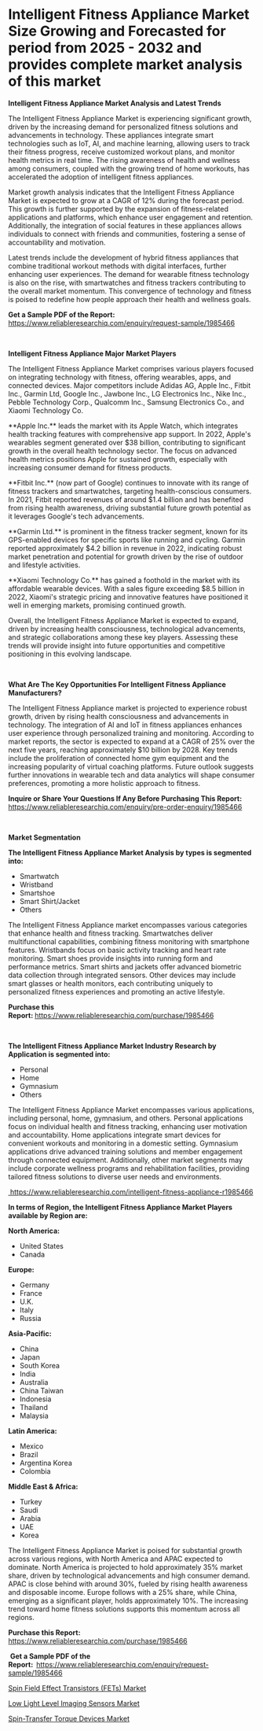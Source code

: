 <p><h1>Intelligent Fitness Appliance Market Size Growing and Forecasted for period from 2025 - 2032 and provides complete market analysis of this market</h1></p><p><strong>Intelligent Fitness Appliance Market Analysis and Latest Trends</strong></p>
<p><p>The Intelligent Fitness Appliance Market is experiencing significant growth, driven by the increasing demand for personalized fitness solutions and advancements in technology. These appliances integrate smart technologies such as IoT, AI, and machine learning, allowing users to track their fitness progress, receive customized workout plans, and monitor health metrics in real time. The rising awareness of health and wellness among consumers, coupled with the growing trend of home workouts, has accelerated the adoption of intelligent fitness appliances.</p><p>Market growth analysis indicates that the Intelligent Fitness Appliance Market is expected to grow at a CAGR of 12% during the forecast period. This growth is further supported by the expansion of fitness-related applications and platforms, which enhance user engagement and retention. Additionally, the integration of social features in these appliances allows individuals to connect with friends and communities, fostering a sense of accountability and motivation.</p><p>Latest trends include the development of hybrid fitness appliances that combine traditional workout methods with digital interfaces, further enhancing user experiences. The demand for wearable fitness technology is also on the rise, with smartwatches and fitness trackers contributing to the overall market momentum. This convergence of technology and fitness is poised to redefine how people approach their health and wellness goals.</p></p>
<p><strong>Get a Sample PDF of the Report:&nbsp;</strong> <a href="https://www.reliableresearchiq.com/enquiry/request-sample/1985466?utm_campaign=1876&utm_medium=2&utm_source=Github&utm_content=ia&utm_term=13022025&utm_id=intelligent-fitness-appliance">https://www.reliableresearchiq.com/enquiry/request-sample/1985466</a></p>
<p>&nbsp;</p>
<p><strong>Intelligent Fitness Appliance Major Market Players</strong></p>
<p><p>The Intelligent Fitness Appliance Market comprises various players focused on integrating technology with fitness, offering wearables, apps, and connected devices. Major competitors include Adidas AG, Apple Inc., Fitbit Inc., Garmin Ltd, Google Inc., Jawbone Inc., LG Electronics Inc., Nike Inc., Pebble Technology Corp., Qualcomm Inc., Samsung Electronics Co., and Xiaomi Technology Co.</p><p>**Apple Inc.** leads the market with its Apple Watch, which integrates health tracking features with comprehensive app support. In 2022, Apple's wearables segment generated over $38 billion, contributing to significant growth in the overall health technology sector. The focus on advanced health metrics positions Apple for sustained growth, especially with increasing consumer demand for fitness products.</p><p>**Fitbit Inc.** (now part of Google) continues to innovate with its range of fitness trackers and smartwatches, targeting health-conscious consumers. In 2021, Fitbit reported revenues of around $1.4 billion and has benefited from rising health awareness, driving substantial future growth potential as it leverages Google's tech advancements.</p><p>**Garmin Ltd.** is prominent in the fitness tracker segment, known for its GPS-enabled devices for specific sports like running and cycling. Garmin reported approximately $4.2 billion in revenue in 2022, indicating robust market penetration and potential for growth driven by the rise of outdoor and lifestyle activities.</p><p>**Xiaomi Technology Co.** has gained a foothold in the market with its affordable wearable devices. With a sales figure exceeding $8.5 billion in 2022, Xiaomi's strategic pricing and innovative features have positioned it well in emerging markets, promising continued growth.</p><p>Overall, the Intelligent Fitness Appliance Market is expected to expand, driven by increasing health consciousness, technological advancements, and strategic collaborations among these key players. Assessing these trends will provide insight into future opportunities and competitive positioning in this evolving landscape.</p></p>
<p>&nbsp;</p>
<p><strong>What Are The Key Opportunities For Intelligent Fitness Appliance Manufacturers?</strong></p>
<p><p>The Intelligent Fitness Appliance market is projected to experience robust growth, driven by rising health consciousness and advancements in technology. The integration of AI and IoT in fitness appliances enhances user experience through personalized training and monitoring. According to market reports, the sector is expected to expand at a CAGR of 25% over the next five years, reaching approximately $10 billion by 2028. Key trends include the proliferation of connected home gym equipment and the increasing popularity of virtual coaching platforms. Future outlook suggests further innovations in wearable tech and data analytics will shape consumer preferences, promoting a more holistic approach to fitness.</p></p>
<p><strong>Inquire or Share Your Questions If Any Before Purchasing This Report:</strong> <a href="https://www.reliableresearchiq.com/enquiry/pre-order-enquiry/1985466?utm_campaign=1876&utm_medium=2&utm_source=Github&utm_content=ia&utm_term=13022025&utm_id=intelligent-fitness-appliance">https://www.reliableresearchiq.com/enquiry/pre-order-enquiry/1985466</a></p>
<p>&nbsp;</p>
<p><strong>Market Segmentation</strong></p>
<p><strong>The Intelligent Fitness Appliance Market Analysis by types is segmented into:</strong></p>
<p><ul><li>Smartwatch</li><li>Wristband</li><li>Smartshoe</li><li>Smart Shirt/Jacket</li><li>Others</li></ul></p>
<p><p>The Intelligent Fitness Appliance market encompasses various categories that enhance health and fitness tracking. Smartwatches deliver multifunctional capabilities, combining fitness monitoring with smartphone features. Wristbands focus on basic activity tracking and heart rate monitoring. Smart shoes provide insights into running form and performance metrics. Smart shirts and jackets offer advanced biometric data collection through integrated sensors. Other devices may include smart glasses or health monitors, each contributing uniquely to personalized fitness experiences and promoting an active lifestyle.</p></p>
<p><strong>Purchase this Report:&nbsp;</strong><a href="https://www.reliableresearchiq.com/purchase/1985466?utm_campaign=1876&utm_medium=2&utm_source=Github&utm_content=ia&utm_term=13022025&utm_id=intelligent-fitness-appliance">https://www.reliableresearchiq.com/purchase/1985466</a></p>
<p>&nbsp;</p>
<p><strong>The Intelligent Fitness Appliance Market Industry Research by Application is segmented into:</strong></p>
<p><ul><li>Personal</li><li>Home</li><li>Gymnasium</li><li>Others</li></ul></p>
<p><p>The Intelligent Fitness Appliance Market encompasses various applications, including personal, home, gymnasium, and others. Personal applications focus on individual health and fitness tracking, enhancing user motivation and accountability. Home applications integrate smart devices for convenient workouts and monitoring in a domestic setting. Gymnasium applications drive advanced training solutions and member engagement through connected equipment. Additionally, other market segments may include corporate wellness programs and rehabilitation facilities, providing tailored fitness solutions to diverse user needs and environments.</p></p>
<p><a href="https://www.reliableresearchiq.com/intelligent-fitness-appliance-r1985466?utm_campaign=1876&utm_medium=2&utm_source=Github&utm_content=ia&utm_term=13022025&utm_id=intelligent-fitness-appliance">&nbsp;https://www.reliableresearchiq.com/intelligent-fitness-appliance-r1985466</a></p>
<p><strong>In terms of Region, the Intelligent Fitness Appliance Market Players available by Region are:</strong></p>
<p>
    <p> <strong> North America: </strong>
        <ul>
            <li>United States</li>
            <li>Canada</li>
        </ul>
        </p> 
    <p> <strong> Europe: </strong>
        <ul>
            <li>Germany</li>
            <li>France</li>
            <li>U.K.</li>
            <li>Italy</li>
            <li>Russia</li>
        </ul>
        </p> 
    <p> <strong> Asia-Pacific: </strong>
        <ul>
            <li>China</li>
            <li>Japan</li>
            <li>South Korea</li>
            <li>India</li>
            <li>Australia</li>
            <li>China Taiwan</li>
            <li>Indonesia</li>
            <li>Thailand</li>
            <li>Malaysia</li>
        </ul>
        </p> 
    <p> <strong> Latin America: </strong>
        <ul>
            <li>Mexico</li>
            <li>Brazil</li>
            <li>Argentina Korea</li>
            <li>Colombia</li>
        </ul>
        </p> 
    <p> <strong> Middle East & Africa: </strong>
        <ul>
            <li>Turkey</li>
            <li>Saudi</li>
            <li>Arabia</li>
            <li>UAE</li>
            <li>Korea</li>
        </ul>
    </p>
    </p>
<p><p>The Intelligent Fitness Appliance Market is poised for substantial growth across various regions, with North America and APAC expected to dominate. North America is projected to hold approximately 35% market share, driven by technological advancements and high consumer demand. APAC is close behind with around 30%, fueled by rising health awareness and disposable income. Europe follows with a 25% share, while China, emerging as a significant player, holds approximately 10%. The increasing trend toward home fitness solutions supports this momentum across all regions.</p></p>
<p><strong>Purchase this Report: </strong><a href="https://www.reliableresearchiq.com/purchase/1985466?utm_campaign=1876&utm_medium=2&utm_source=Github&utm_content=ia&utm_term=13022025&utm_id=intelligent-fitness-appliance">https://www.reliableresearchiq.com/purchase/1985466</a></p>
<p>&nbsp;<strong>Get a Sample PDF of the Report:&nbsp;&nbsp;</strong><a href="https://www.reliableresearchiq.com/enquiry/request-sample/1985466?utm_campaign=1876&utm_medium=2&utm_source=Github&utm_content=ia&utm_term=13022025&utm_id=intelligent-fitness-appliance">https://www.reliableresearchiq.com/enquiry/request-sample/1985466</a></p>
<p><strong></strong></p>
<p><p><a href="https://github.com/cobinaydin13/Market-Research-Report-List-1/blob/main/spin-field-effect-transistors-fets-market.md?utm_campaign=1876&utm_medium=2&utm_source=Github&utm_content=ia&utm_term=13022025&utm_id=intelligent-fitness-appliance">Spin Field Effect Transistors (FETs) Market</a></p><p><a href="https://github.com/khanyearimse/Market-Research-Report-List-1/blob/main/low-light-level-imaging-sensors-market.md?utm_campaign=1876&utm_medium=2&utm_source=Github&utm_content=ia&utm_term=13022025&utm_id=intelligent-fitness-appliance">Low Light Level Imaging Sensors Market</a></p><p><a href="https://github.com/osamhcombre/Market-Research-Report-List-1/blob/main/spin-transfer-torque-devices-market.md?utm_campaign=1876&utm_medium=2&utm_source=Github&utm_content=ia&utm_term=13022025&utm_id=intelligent-fitness-appliance">Spin-Transfer Torque Devices Market</a></p></p>